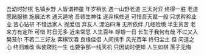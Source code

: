 吾幼时好棋
名镇乡野
人皆谓神童
年岁稍长 遇一山野老道
三天对弈 终得一胜
老道愿赌服输 施展法术 通天遁地
吾顿生神往 遂弃棋修道
可惜吾天赋一般
只求矜矜业业 苦心钻研
不惜远家人 抛爱侣 弃友人
漂泊四海 无所依绊
几经险境 半生贫苦
老来方有定所
可惜 时日无多
近来常思 人生百年 蜉蝣一日
长生于我何有哉 不过又入樊笼尔
不若二三好友 弈棋饮酒
良缘佳侣 人间携手
风光百年 终归尘土
但 问道之心 终归难改
纵使蹉跎一生 也要争那一线天机
只因幼时便知
人生如棋 落子无悔